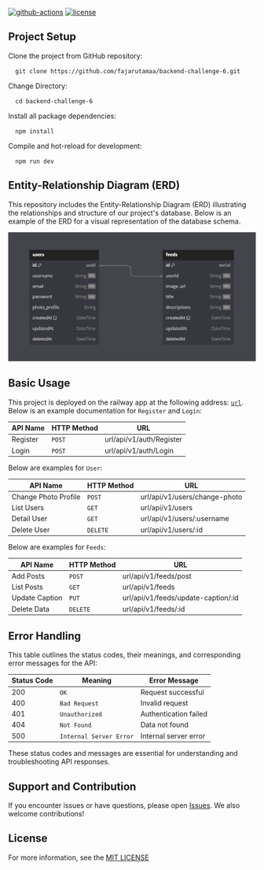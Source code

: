 [![github-actions](https://github.com/fajarutamaa/backend-challenge-6/actions/workflows/main.yml/badge.svg)](https://github.com/fajarutamaa/backend-challenge-6/actions/workflows/main.yml)
[![license](https://img.shields.io/github/license/mashape/apistatus.svg?maxAge=2592000)](https://github.com/fajarutamaa/backend-challenge-6/blob/main/LICENSE)

## Project Setup

Clone the project from GitHub repository:

      git clone https://github.com/fajarutamaa/backend-challenge-6.git

Change Directory:

      cd backend-challenge-6

Install all package dependencies:

      npm install

Compile and hot-reload for development:

      npm run dev

## Entity-Relationship Diagram (ERD)

This repository includes the Entity-Relationship Diagram (ERD) illustrating the relationships and structure of our project's database. Below is an example of the ERD for a visual representation of the database schema.

![App Screenshot](static/images/challenge6.png)

## Basic Usage

This project is deployed on the railway app at the following address: [`url`](https://backend-challenge-6-production.up.railway.app/). Below is an example documentation for `Register` and `Login`:

| API Name | HTTP Method | URL                      |
| -------- | ----------- | ------------------------ |
| Register | `POST`      | url/api/v1/auth/Register |
| Login    | `POST`      | url/api/v1/auth/Login    |

Below are examples for `User`:

| API Name             | HTTP Method | URL                           |
| -------------------- | ----------- | ----------------------------- |
| Change Photo Profile | `POST`      | url/api/v1/users/change-photo |
| List Users           | `GET`       | url/api/v1/users              |
| Detail User          | `GET`       | url/api/v1/users/:username    |
| Delete User          | `DELETE`    | url/api/v1/users/:id          |

Below are examples for `Feeds`:

| API Name       | HTTP Method | URL                                 |
| -------------- | ----------- | ----------------------------------- |
| Add Posts      | `POST`      | url/api/v1/feeds/post               |
| List Posts     | `GET`       | url/api/v1/feeds                    |
| Update Caption | `PUT`       | url/api/v1/feeds/update-caption/:id |
| Delete Data    | `DELETE`    | url/api/v1/feeds/:id                |

## Error Handling

This table outlines the status codes, their meanings, and corresponding error messages for the API:

| Status Code | Meaning                 | Error Message         |
| ----------- | ----------------------- | --------------------- |
| 200         | `OK`                    | Request successful    |
| 400         | `Bad Request`           | Invalid request       |
| 401         | `Unauthorized`          | Authentication failed |
| 404         | `Not Found`             | Data not found        |
| 500         | `Internal Server Error` | Internal server error |

These status codes and messages are essential for understanding and troubleshooting API responses.

## Support and Contribution

If you encounter issues or have questions, please open [Issues](https://github.com/fajarutamaa/backend-challenge-6/issues).
We also welcome contributions!

## License

For more information, see the [MIT LICENSE](https://github.com/fajarutamaa/backend-challenge-6/blob/main/LICENSE)
